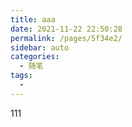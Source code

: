 ```yaml
---
title: aaa
date: 2021-11-22 22:50:28
permalink: /pages/5f34e2/
sidebar: auto
categories:
  - 随笔
tags:
  - 
---
```

111